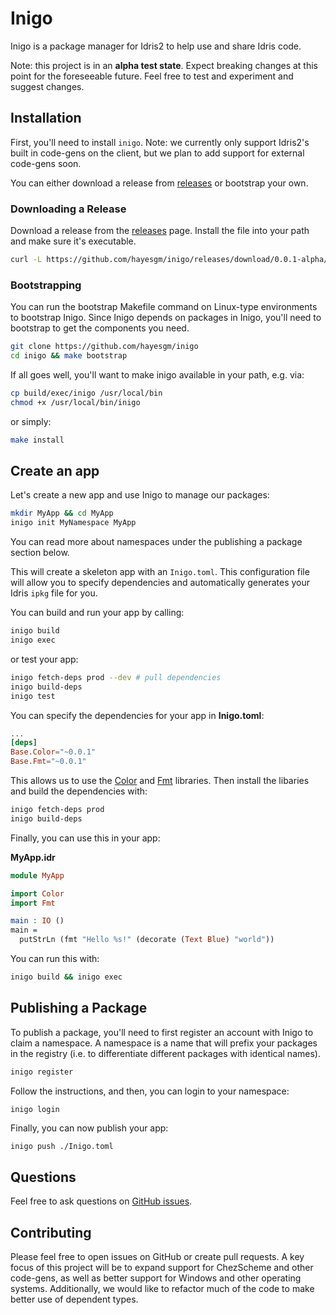 
# Inigo

Inigo is a package manager for Idris2 to help use and share Idris code.

Note: this project is in an **alpha test state**. Expect breaking changes at this point for the foreseeable future. Feel free to test and experiment and suggest changes.

## Installation

First, you'll need to install `inigo`. Note: we currently only support Idris2's built in code-gens on the client, but we plan to add support for external code-gens soon.

You can either download a release from [releases](https://github.com/hayesgm/inigo/releases) or bootstrap your own.

### Downloading a Release

Download a release from the [releases](https://github.com/hayesgm/inigo/releases) page. Install the file into your path and make sure it's executable.

```bash
curl -L https://github.com/hayesgm/inigo/releases/download/0.0.1-alpha/inigo -o /usr/local/bin/inigo && chmod +x /usr/local/bin/inigo
```

### Bootstrapping

You can run the bootstrap Makefile command on Linux-type environments to bootstrap Inigo. Since Inigo depends on packages in Inigo, you'll need to bootstrap to get the components you need.

```bash
git clone https://github.com/hayesgm/inigo
cd inigo && make bootstrap
```

If all goes well, you'll want to make inigo available in your path, e.g. via:

```bash
cp build/exec/inigo /usr/local/bin
chmod +x /usr/local/bin/inigo
```

or simply:

```bash
make install
```

## Create an app

Let's create a new app and use Inigo to manage our packages:

``` bash
mkdir MyApp && cd MyApp
inigo init MyNamespace MyApp
```

You can read more about namespaces under the publishing a package section below.

This will create a skeleton app with an `Inigo.toml`. This configuration file will allow you to specify dependencies and automatically generates your Idris `ipkg` file for you.

You can build and run your app by calling:

```bash
inigo build
inigo exec
```

or test your app:

```bash
inigo fetch-deps prod --dev # pull dependencies
inigo build-deps
inigo test
```

You can specify the dependencies for your app in **Inigo.toml**:

```toml
...
[deps]
Base.Color="~0.0.1"
Base.Fmt="~0.0.1"
```

This allows us to use the [Color](https://inigo.pm/packages/Color) and [Fmt](https://inigo.pm/packages/Fmt) libraries. Then install the libaries and build the dependencies with:

```bash
inigo fetch-deps prod
inigo build-deps
```

Finally, you can use this in your app:

**MyApp.idr**

```idris
module MyApp

import Color
import Fmt

main : IO ()
main =
  putStrLn (fmt "Hello %s!" (decorate (Text Blue) "world"))
```

You can run this with:

```bash
inigo build && inigo exec
```

## Publishing a Package

To publish a package, you'll need to first register an account with Inigo to claim a namespace. A namespace is a name that will prefix your packages in the registry (i.e. to differentiate different packages with identical names).

```bash
inigo register
```

Follow the instructions, and then, you can login to your namespace:

```bash
inigo login
```

Finally, you can now publish your app:

```
inigo push ./Inigo.toml
```

## Questions

Feel free to ask questions on [GitHub issues](https://github.com/hayesgm/inigo/issues).

## Contributing

Please feel free to open issues on GitHub or create pull requests. A key focus of this project will be to expand support for ChezScheme and other code-gens, as well as better support for Windows and other operating systems. Additionally, we would like to refactor much of the code to make better use of dependent types.
